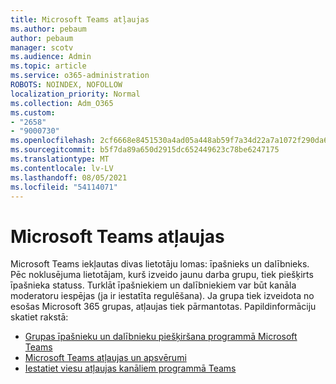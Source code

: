```yaml
---
title: Microsoft Teams atļaujas
ms.author: pebaum
author: pebaum
manager: scotv
ms.audience: Admin
ms.topic: article
ms.service: o365-administration
ROBOTS: NOINDEX, NOFOLLOW
localization_priority: Normal
ms.collection: Adm_O365
ms.custom:
- "2658"
- "9000730"
ms.openlocfilehash: 2cf6668e8451530a4ad05a448ab59f7a34d22a7a1072f290da6c5a248ab0c433
ms.sourcegitcommit: b5f7da89a650d2915dc652449623c78be6247175
ms.translationtype: MT
ms.contentlocale: lv-LV
ms.lasthandoff: 08/05/2021
ms.locfileid: "54114071"
---
```

# <a name="microsoft-teams-permissions"></a>Microsoft Teams atļaujas

Microsoft Teams iekļautas divas lietotāju lomas: īpašnieks un dalībnieks. Pēc noklusējuma lietotājam, kurš izveido jaunu darba grupu, tiek piešķirts īpašnieka statuss. Turklāt īpašniekiem un dalībniekiem var būt kanāla moderatoru iespējas (ja ir iestatīta regulēšana). Ja grupa tiek izveidota no esošas Microsoft 365 grupas, atļaujas tiek pārmantotas. Papildinformāciju skatiet rakstā:

- [Grupas īpašnieku un dalībnieku piešķiršana programmā Microsoft Teams](https://docs.microsoft.com/microsoftteams/assign-roles-permissions)
- [Microsoft Teams atļaujas un apsvērumi](https://docs.microsoft.com/microsoftteams/app-permissions)
- [Iestatiet viesu atļaujas kanāliem programmā Teams](https://support.office.com/article/4756c468-2746-4bfd-a582-736d55fcc169)
